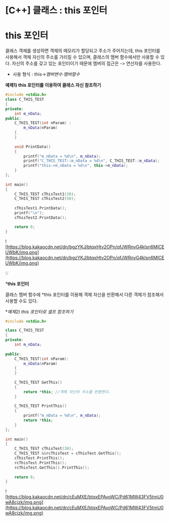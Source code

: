 # [C++] 클래스 : this 포인터

# this 포인터

클래스 객체를 생성하면 객체의 메모리가 할당되고 주소가 주어지는데, this 포인터를 사용해서 객체 자신의 주소를 가리킬 수 있으며, 클래스의 멤버 함수에서만 사용할 수 있다. 자신의 주소를 갖고 있는 포인터이기 때문에 멤버의 접근은 -> 연산자를 사용한다.

- 사용 형식 : this->*멤버변수∙멤버함수*

**예제1) this 포인터를 이용하여 클래스 자신 참조하기**

```cpp
#include <stdio.h>
class C_THIS_TEST
{
private:
    int m_nData;
public:
    C_THIS_TEST(int nParam) :
        m_nData(nParam)
    {
    }
 
    void PrintData()
    {
        printf("m_nData = %d\n", m_nData);
        printf("C_THIS_TEST::m_nData = %d\n", C_THIS_TEST::m_nData);
        printf("this->m_nData = %d\n", this->m_nData);
    }
};
 
int main()
{
    C_THIS_TEST cThisTest1(30);
    C_THIS_TEST cThisTest2(50);
 
    cThisTest1.PrintData();
    printf("\n");
    cThisTest2.PrintData();

    return 0;
}
```

![https://blog.kakaocdn.net/dn/bgzYKJ/btqxHtv2OPn/qfJWRnvG4klsn6MlCEUWbK/img.png](https://blog.kakaocdn.net/dn/bgzYKJ/btqxHtv2OPn/qfJWRnvG4klsn6MlCEUWbK/img.png)

<aside>
💡

***this 포인터**

클래스 멤버 함수에 *this 포인터를 이용해 객체 자신을 반환해서 다른 객체가 참조해서 사용할 수도 있다.

**예제2) *this 포인터로 셀프 참조하기**

```cpp
#include <stdio.h>

class C_THIS_TEST
{
private:
    int m_nData;
    
public:
    C_THIS_TEST(int nParam):
        m_nData(nParam)
    {
    }
 
    C_THIS_TEST GetThis()
    {
        return *this; //객체 자신의 주소를 반환한다.
    }
 
    C_THIS_TEST PrintThis()
    {
        printf("m_nData = %d\n", m_nData);
        return *this;
    }
};
 
int main()
{
    C_THIS_TEST cThisTest(30);
    C_THIS_TEST &&rcThisTest = cThisTest.GetThis();
    cThisTest.PrintThis();
    rcThisTest.PrintThis();
    rcThisTest.GetThis().PrintThis();
 
    return 0;
}
```

![https://blog.kakaocdn.net/dn/cEuMXE/btqxEPAvoWC/Pd61MW43FV5tmU0wA8cjzk/img.png](https://blog.kakaocdn.net/dn/cEuMXE/btqxEPAvoWC/Pd61MW43FV5tmU0wA8cjzk/img.png)

</aside>
